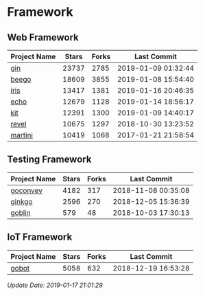# Framework

## Web Framework

| Project Name | Stars | Forks | Last Commit |
| ------------ | ----- | ----- | ----------- |
| [gin](https://github.com/gin-gonic/gin) | 23737 | 2785 | 2019-01-09 01:32:44 |
| [beego](https://github.com/astaxie/beego) | 18609 | 3855 | 2019-01-08 15:54:40 |
| [iris](https://github.com/kataras/iris) | 13417 | 1381 | 2019-01-16 20:46:35 |
| [echo](https://github.com/labstack/echo) | 12679 | 1128 | 2019-01-14 18:56:17 |
| [kit](https://github.com/go-kit/kit) | 12391 | 1300 | 2019-01-09 14:40:17 |
| [revel](https://github.com/revel/revel) | 10675 | 1297 | 2018-10-30 13:23:52 |
| [martini](https://github.com/go-martini/martini) | 10419 | 1068 | 2017-01-21 21:58:54 |

## Testing Framework

| Project Name | Stars | Forks | Last Commit |
| ------------ | ----- | ----- | ----------- |
| [goconvey](https://github.com/smartystreets/goconvey) | 4182 | 317 | 2018-11-08 00:35:08 |
| [ginkgo](https://github.com/onsi/ginkgo) | 2596 | 270 | 2018-12-05 15:36:39 |
| [goblin](https://github.com/franela/goblin) | 579 | 48 | 2018-10-03 17:30:13 |

## IoT Framework

| Project Name | Stars | Forks | Last Commit |
| ------------ | ----- | ----- | ----------- |
| [gobot](https://github.com/hybridgroup/gobot) | 5058 | 632 | 2018-12-19 16:53:28 |

*Update Date: 2019-01-17 21:01:29*